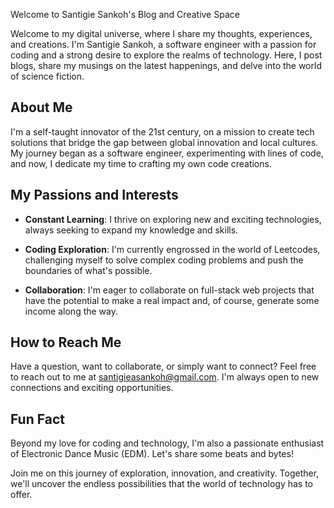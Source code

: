 Welcome to Santigie Sankoh's Blog and Creative Space

Welcome to my digital universe, where I share my thoughts, experiences, and creations. I'm Santigie Sankoh, a software engineer with a passion for coding and a strong desire to explore the realms of technology. Here, I post blogs, share my musings on the latest happenings, and delve into the world of science fiction.

## About Me

I'm a self-taught innovator of the 21st century, on a mission to create tech solutions that bridge the gap between global innovation and local cultures. My journey began as a software engineer, experimenting with lines of code, and now, I dedicate my time to crafting my own code creations.

## My Passions and Interests

- **Constant Learning**: I thrive on exploring new and exciting technologies, always seeking to expand my knowledge and skills.

- **Coding Exploration**: I'm currently engrossed in the world of Leetcodes, challenging myself to solve complex coding problems and push the boundaries of what's possible.

- **Collaboration**: I'm eager to collaborate on full-stack web projects that have the potential to make a real impact and, of course, generate some income along the way.

## How to Reach Me

Have a question, want to collaborate, or simply want to connect? Feel free to reach out to me at santigieasankoh@gmail.com. I'm always open to new connections and exciting opportunities.

## Fun Fact

Beyond my love for coding and technology, I'm also a passionate enthusiast of Electronic Dance Music (EDM). Let's share some beats and bytes!

Join me on this journey of exploration, innovation, and creativity. Together, we'll uncover the endless possibilities that the world of technology has to offer.
